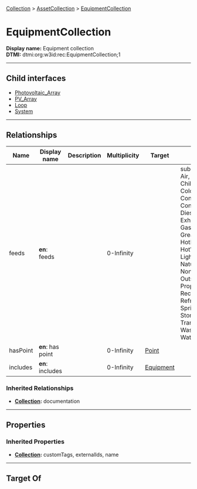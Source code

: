 [Collection](../../Collection.md) > [AssetCollection](../AssetCollection.md) > [EquipmentCollection](#)
# EquipmentCollection

**Display name:** Equipment collection<br />
**DTMI:** dtmi:org:w3id:rec:EquipmentCollection;1

---

## Child interfaces
* [Photovoltaic_Array](Photovoltaic_Array.md)
* [PV_Array](PV_Array.md)
* [Loop](Loop/Loop.md)
* [System](System/System.md)

---

## Relationships
|Name|Display name|Description|Multiplicity|Target|Properties|Writable|
|-|-|-|-|-|-|-|
|feeds|**en**: feeds||0-Infinity||substance (enum (ACElec, Air, BlowdownWater, ChilledWater, ColdDomesticWater, Condensate, CondenserWater, DCElec, Diesel, DriveElec, Ethernet, ExhaustAir, Freight, FuelOil, Gasoline, GreaseExhaustAir, HotDomesticWater, HotWater, IrrigationWater, Light, MakeupWater, NaturalGas, NonPotableDomesticWater, OutsideAir, People, Propane, RecircHotDomesticWater, Refrig, ReturnAir, SprinklerWater, Steam, StormDrainage, SupplyAir, TransferAir, WasteVentDrainage, Water))|True|
|hasPoint|**en**: has point||0-Infinity|[Point](../../../Point/Point.md)||True|
|includes|**en**: includes||0-Infinity|[Equipment](../../../Asset/Equipment/Equipment.md)||True|
### Inherited Relationships
* **[Collection](../../Collection.md):** documentation

---

## Properties
### Inherited Properties
* **[Collection](../../Collection.md):** customTags, externalIds, name

---

## Target Of
